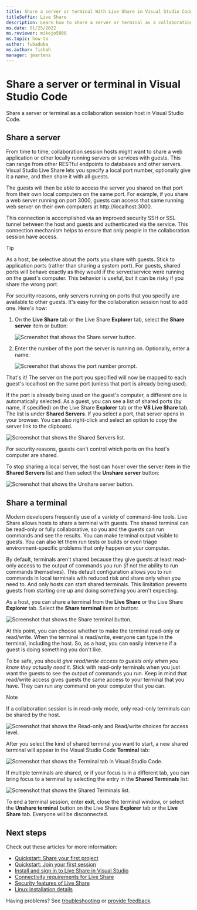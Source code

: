 ```yaml
---
title: Share a server or terminal With Live Share in Visual Studio Code
titleSuffix: Live Share
description: Learn how to share a server or terminal as a collaboration session host in Visual Studio Code and Live Share.
ms.date: 01/25/2022
ms.reviewer: mikejo5000
ms.topic: how-to
author: fubaduba
ms.author: fishah
manager: jmartens
---
```


<!--
Copyright © Microsoft Corporation
All rights reserved.
Creative Commons Attribution 4.0 License (International): https://creativecommons.org/licenses/by/4.0/legalcode
-->

# Share a server or terminal in Visual Studio Code

Share a server or terminal as a collaboration session host in Visual Studio Code.

## Share a server

From time to time, collaboration session hosts might want to share a web application or other locally running servers or services with guests. This can range from other RESTful endpoints to databases and other servers. Visual Studio Live Share lets you specify a local port number, optionally give it a name, and then share it with all guests.

The guests will then be able to access the server you shared on that port from their own local computers on the same port. For example, if you share a web server running on port 3000, guests can access that same running web server on their own computers at http://localhost:3000.

This connection is accomplished via an improved security SSH or SSL tunnel between the host and guests and authenticated via the service. This connection mechanism helps to ensure that only people in the collaboration session have access.

> [!TIP]
> As a host, be selective about the ports you share with guests. Stick to application ports (rather than sharing a system port). For guests, shared ports will behave exactly as they would if the server/service were running on the guest's computer. This behavior is useful, but it can be risky if you share the wrong port.

For security reasons, only servers running on ports that you specify are available to other guests. It's easy for the collaboration session host to add one. Here's how:

1. On the **Live Share** tab or the Live Share **Explorer** tab, select the **Share server** item or button:

    ![Screenshot that shows the Share server button.](../media/vscode-share-local-server-viewlet.png)

1. Enter the number of the port the server is running on. Optionally, enter a name:

    ![Screenshot that shows the port number prompt.](../media/vscode-enter-port.png)

That's it! The server on the port you specified will now be mapped to each guest's localhost on the same port (unless that port is already being used).

If the port is already being used on the guest's computer, a different one is automatically selected. As a guest, you can see a list of shared ports (by name, if specified) on the Live Share **Explorer** tab or the **VS Live Share** tab. The list is under **Shared Servers**. If you select a port, that server opens in your browser. You can also right-click and select an option to copy the server link to the clipboard.

![Screenshot that shows the Shared Servers list.](../media/vscode-access-shared-server-viewlet.png)<br />

For security reasons, guests can't control which ports on the host's computer are shared.

To stop sharing a local server, the host can hover over the server item in the **Shared Servers** list and then select the **Unshare server** button:

![Screenshot that shows the Unshare server button.](../media/vscode-stop-sharing-server-viewlet.png)

## Share a terminal

Modern developers frequently use of a variety of command-line tools. Live Share allows hosts to share a terminal with guests. The shared terminal can be read-only or fully collaborative, so you and the guests can run commands and see the results. You can make terminal output visible to guests. You can also let them run tests or builds or even triage environment-specific problems that only happen on your computer.

By default, terminals aren't shared because they give guests at least read-only access to the output of commands you run (if not the ability to run commands themselves). This default configuration allows you to run commands in local terminals with reduced risk and share only when you need to. And only hosts can start shared terminals. This limitation prevents guests from starting one up and doing something you aren't expecting.

As a host, you can share a terminal from the **Live Share** or the Live Share **Explorer** tab. Select the **Share terminal** item or button:

![Screenshot that shows the Share terminal button.](../media/vscode-share-terminal-viewlet.png)

At this point, you can choose whether to make the terminal read-only or read/write. When the terminal is read/write, everyone can type in the terminal, including the host. So, as a host, you can easily intervene if a guest is doing something you don't like. 

To be safe, you should *give read/write access to guests only when you know they actually need it*. Stick with read-only terminals when you just want the guests to see the output of commands you run. Keep in mind that read/write access gives guests the same access to your terminal that you have. They can run any command on your computer that you can.

> [!NOTE]
> If a collaboration session is in read-only mode, only read-only terminals can be shared by the host.

![Screenshot that shows the Read-only and Read/write choices for access level.](../media/vscode-share-terminal-ro-rw.png)

After you select the kind of shared terminal you want to start, a new shared terminal will appear in the Visual Studio Code **Terminal** tab:

![Screenshot that shows the Terminal tab in Visual Studio Code.](../media/vscode-share-terminal-up.png)

If multiple terminals are shared, or if your focus is in a different tab, you can bring focus to a terminal by selecting the entry in the **Shared Terminals** list:

![Screenshot that shows the Shared Terminals list.](../media/vscode-shared-terminal-focus.png)

To end a terminal session, enter **exit**, close the terminal window, or select the **Unshare terminal** button on the Live Share **Explorer** tab or the **Live Share** tab. Everyone will be disconnected.

## Next steps

Check out these articles for more information:

- [Quickstart: Share your first project](../quickstart/share.md)
- [Quickstart: Join your first session](../quickstart/share.md)
- [Install and sign in to Live Share in Visual Studio](install-live-share-visual-studio.md)
- [Connectivity requirements for Live Share](../reference/connectivity.md)
- [Security features of Live Share](../reference/security.md)
- [Linux installation details](../reference/linux.md)

Having problems? See [troubleshooting](../troubleshooting.md) or [provide feedback](../support.md).
